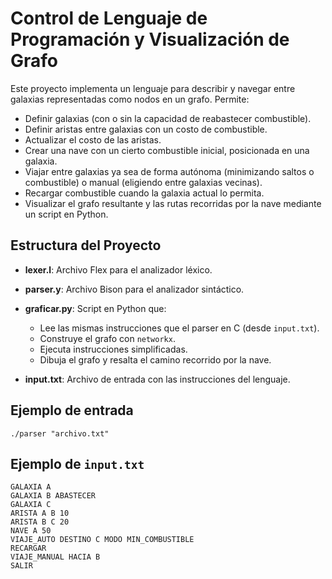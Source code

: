 # Control de Lenguaje de Programación y Visualización de Grafo

Este proyecto implementa un lenguaje para describir y navegar entre galaxias representadas como nodos en un grafo. Permite:

- Definir galaxias (con o sin la capacidad de reabastecer combustible).
- Definir aristas entre galaxias con un costo de combustible.
- Actualizar el costo de las aristas.
- Crear una nave con un cierto combustible inicial, posicionada en una galaxia.
- Viajar entre galaxias ya sea de forma autónoma (minimizando saltos o combustible) o manual (eligiendo entre galaxias vecinas).
- Recargar combustible cuando la galaxia actual lo permita.
- Visualizar el grafo resultante y las rutas recorridas por la nave mediante un script en Python.

## Estructura del Proyecto

- **lexer.l**: Archivo Flex para el analizador léxico.
- **parser.y**: Archivo Bison para el analizador sintáctico.
- **graficar.py**: Script en Python que:
  - Lee las mismas instrucciones que el parser en C (desde `input.txt`).
  - Construye el grafo con `networkx`.
  - Ejecuta instrucciones simplificadas.
  - Dibuja el grafo y resalta el camino recorrido por la nave.
  
- **input.txt**: Archivo de entrada con las instrucciones del lenguaje.

## Ejemplo de entrada
```text
./parser "archivo.txt"
```
## Ejemplo de `input.txt`

```text
GALAXIA A
GALAXIA B ABASTECER
GALAXIA C
ARISTA A B 10
ARISTA B C 20
NAVE A 50
VIAJE_AUTO DESTINO C MODO MIN_COMBUSTIBLE
RECARGAR
VIAJE_MANUAL HACIA B
SALIR
